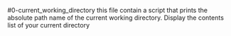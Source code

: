 #0-current_working_directory this file contain a script that prints the absolute path name of the current working directory.
Display the contents list of your current directory
